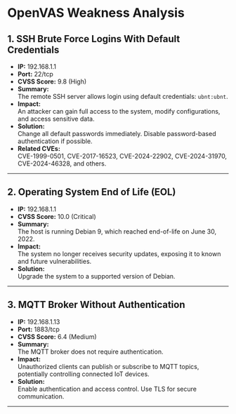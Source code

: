 # OpenVAS Weakness Analysis

## 1. SSH Brute Force Logins With Default Credentials

- **IP:** 192.168.1.1
- **Port:** 22/tcp
- **CVSS Score:** 9.8 (High)
- **Summary:**  
  The remote SSH server allows login using default credentials: `ubnt:ubnt`.
- **Impact:**  
  An attacker can gain full access to the system, modify configurations, and access sensitive data.
- **Solution:**  
  Change all default passwords immediately. Disable password-based authentication if possible.
- **Related CVEs:**  
  CVE-1999-0501, CVE-2017-16523, CVE-2024-22902, CVE-2024-31970, CVE-2024-46328, and others.

---

## 2. Operating System End of Life (EOL)

- **IP:** 192.168.1.1
- **CVSS Score:** 10.0 (Critical)
- **Summary:**  
  The host is running Debian 9, which reached end-of-life on June 30, 2022.
- **Impact:**  
  The system no longer receives security updates, exposing it to known and future vulnerabilities.
- **Solution:**  
  Upgrade the system to a supported version of Debian.

---

## 3. MQTT Broker Without Authentication

- **IP:** 192.168.1.13
- **Port:** 1883/tcp
- **CVSS Score:** 6.4 (Medium)
- **Summary:**  
  The MQTT broker does not require authentication.
- **Impact:**  
  Unauthorized clients can publish or subscribe to MQTT topics, potentially controlling connected IoT devices.
- **Solution:**  
  Enable authentication and access control. Use TLS for secure communication.

---
